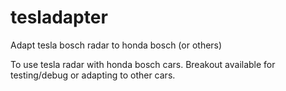 # tesladapter
Adapt tesla bosch radar to honda bosch (or others)

To use tesla radar with honda bosch cars. Breakout available for testing/debug or adapting to other cars.
